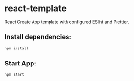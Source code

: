 # react-template

React Create App template with configured ESlint and Prettier.

## Install dependencies:

```sh
npm install
```

## Start App:

```sh
npm start
```
